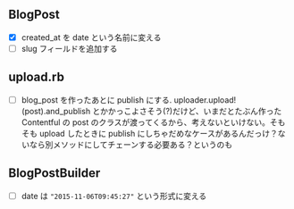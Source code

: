 ## BlogPost
- [x] created_at を date という名前に変える
- [ ] slug フィールドを追加する

## upload.rb
- [ ] blog_post を作ったあとに publish にする. uploader.upload!(post).and_publish とかかっこよさそう(?)だけど、いまだとたぶん作った Contentful の post のクラスが渡ってくるから、考えないといけない。そもそも upload したときに publish にしちゃだめなケースがあるんだっけ？ないなら別メソッドにしてチェーンする必要ある？というのも

## BlogPostBuilder
- [ ] date は `"2015-11-06T09:45:27"` という形式に変える
